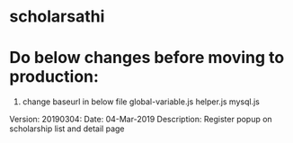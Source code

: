 # scholarsathi
# Do below changes before moving to production:
1. change baseurl in below file
 global-variable.js
 helper.js
 mysql.js


Version: 20190304:
Date: 04-Mar-2019
Description: Register popup on scholarship list and detail page



